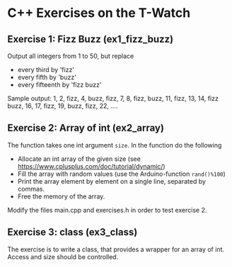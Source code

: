 # C++ Exercises on the T-Watch

## Exercise 1: Fizz Buzz (ex1_fizz_buzz)

Output all integers from 1 to 50, but replace 
  * every third by 'fizz'
  * every fifth by 'buzz'
  * every fifteenth by 'fizz buzz'

Sample output:
  1, 2, fizz, 4, buzz, fizz, 7, 8, fizz, buzz, 11, fizz, 13, 14, fizz buzz, 16, 17, fizz, 19, buzz, fizz, 22, ....

## Exercise 2: Array of int (ex2_array)

The function takes one int argument `size`. In the function do the following
  * Allocate an int array of the given size (see https://www.cplusplus.com/doc/tutorial/dynamic/)
  * Fill the array with random values (use the Arduino-function `rand()%100`)
  * Print the array element by element on a single line, separated by commas.
  * Free the memory of the array.

Modify the files main.cpp and exercises.h in order to test exercise 2.

## Exercise 3: class (ex3_class)
The exercise is to write a class, that provides a wrapper for an array of int.
Access and size should be controlled.
